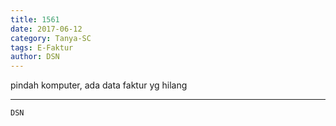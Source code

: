 ```yaml
---
title: 1561
date: 2017-06-12
category: Tanya-SC
tags: E-Faktur
author: DSN
---
```


pindah komputer, ada data faktur yg hilang

---



`DSN`
